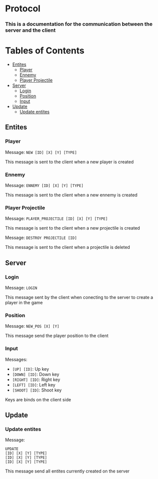 # Protocol

### This is a documentation for the communication between the server and the client

# Tables of Contents

- [Entites](#entites)
    - [Player](#player)
    - [Ennemy](#ennemy)
    - [Player Projectile](#Player-Projectile)
- [Server](#Server)
    - [Login](#Login)
    - [Position](#position)
    - [Input](#input)
- [Update](#update)
    - [Update entites](#update-entites)

## Entites

### Player

Message: `NEW [ID] [X] [Y] [TYPE]`

This message is sent to the client when a new player is created

### Ennemy

Message: `ENNEMY [ID] [X] [Y] [TYPE]`

This message is sent to the client when a new ennemy is created

### Player Projectile

Message: `PLAYER_PROJECTILE [ID] [X] [Y] [TYPE]`

This message is sent to the client when a new projectile is created  

Message: `DESTROY PROJECTILE [ID]`

This message is sent to the client when a projectile is deleted

## Server

### Login

Message: `LOGIN`

This message sent by the client when conecting to the server to create a player in the game

### Position

Message: `NEW_POS [X] [Y]`

This message send the player position to the client

### Input

Messages:

- `[UP] [ID]`: Up key
- `[DOWN] [ID]`: Down key
- `[RIGHT] [ID]`: Right key
- `[LEFT] [ID]`: Left key
- `[SHOOT] [ID]`: Shoot key

Keys are binds on the client side


## Update

### Update entites
Message:
```
UPDATE
[ID] [X] [Y] [TYPE]
[ID] [X] [Y] [TYPE]
[ID] [X] [Y] [TYPE]
```

This message send all entites currently created on the server
